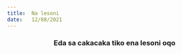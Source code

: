 ```yaml
---
title:  Na lesoni
date:   12/08/2021
---
```


### <center>Eda sa cakacaka tiko ena lesoni oqo</center>
